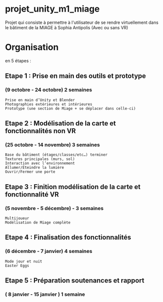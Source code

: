 # projet_unity_m1_miage
Projet qui consiste à permettre à l'utilisateur de se rendre virtuellement dans le bâtiment de la MIAGE à Sophia Antipolis (Avec ou sans VR)

# Organisation 

en 5 étapes :

## Etape 1 : Prise en main des outils et prototype 
### (9 octobre - 24 octobre) 2 semaines
    Prise en main d’Unity et Blender
    Photographies extérieures et intérieures
    Prototype (une section de Miage + se déplacer dans celle-ci)

## Etape 2 : Modélisation de la carte et fonctionnalités non VR
### (25 octobre - 14 novembre) 3 semaines
    Base du bâtiment (étages/classes/etc…) terminer
    Textures principales (murs, sol)
    Interaction avec l’environnement
    Allumer/Éteindre la lumière
    Ouvrir/Fermer une porte

## Etape 3 : Finition modélisation de la carte et fonctionnalité VR
### (5 novembre - 5 décembre) - 3 semaines
    Multijoueur
    Modélisation de Miage complète

## Etape 4 : Finalisation des fonctionnalités
### (6 décembre - 7 janvier) 4 semaines
    Mode jour et nuit
    Easter Eggs

## Etape 5 : Préparation soutenances et rapport 
### ( 8 janvier - 15 janvier ) 1 semaine
